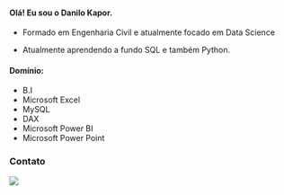 #### Olá! Eu sou o Danilo Kapor.

- Formado em Engenharia Civil e atualmente focado em Data Science

- Atualmente aprendendo a fundo SQL e também Python.


#### Domínio:
- B.I
- Microsoft Excel
- MySQL
- DAX
- Microsoft Power BI
- Microsoft Power Point


### Contato
 <a href="https://www.linkedin.com/in/danilo-kapor-476651a8/" target="_blank"><img src="https://img.shields.io/badge/-LinkedIn-%230077B5?style=for-the-badge&logo=linkedin&logoColor=white" target="_blank"></a> 
